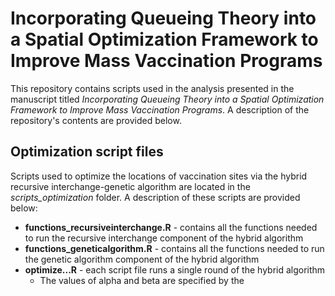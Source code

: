 # Incorporating Queueing Theory into a Spatial Optimization Framework to Improve Mass Vaccination Programs

This repository contains scripts used in the analysis presented in the manuscript titled _Incorporating Queueing Theory into a Spatial Optimization Framework to Improve Mass Vaccination Programs_. A description of the repository's contents are provided below.

## Optimization script files

Scripts used to optimize the locations of vaccination sites via the hybrid recursive interchange-genetic algorithm are located in the *scripts_optimization* folder. A description of these scripts are provided below:
* **functions_recursiveinterchange.R** - contains all the functions needed to run the recursive interchange component of the hybrid algorithm
* **functions_geneticalgorithm.R** - contains all the functions needed to run the genetic algorithm component of the hybrid algorithm
* **optimize...R** - each script file runs a single round of the hybrid algorithm
  - The values of alpha and beta are specified by the  
